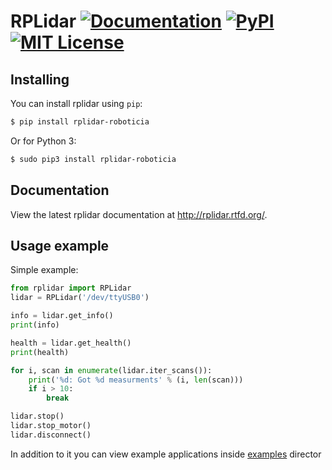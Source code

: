 # RPLidar [![Documentation](https://readthedocs.org/projects/rplidar/badge/?version=latest)](http://rplidar.readthedocs.org/en/latest/?badge=latest) [![PyPI](https://img.shields.io/pypi/v/rplidar.svg)](https://pypi.python.org/pypi/rplidar) [![MIT License](https://img.shields.io/github/license/mashape/apistatus.svg)](https://github.com/SkRobo/rplidar/blob/master/LICENSE)




## Installing

You can install rplidar using `pip`:

```sh
$ pip install rplidar-roboticia
```

Or for Python 3:
```sh
$ sudo pip3 install rplidar-roboticia
```

## Documentation

View the latest rplidar documentation at http://rplidar.rtfd.org/.

## Usage example

Simple example:
```Python
from rplidar import RPLidar
lidar = RPLidar('/dev/ttyUSB0')

info = lidar.get_info()
print(info)

health = lidar.get_health()
print(health)

for i, scan in enumerate(lidar.iter_scans()):
    print('%d: Got %d measurments' % (i, len(scan)))
    if i > 10:
        break

lidar.stop()
lidar.stop_motor()
lidar.disconnect()
```

In addition to it you can view example applications inside
[examples](https://github.com/SkRobo/rplidar/tree/master/examples>) director
